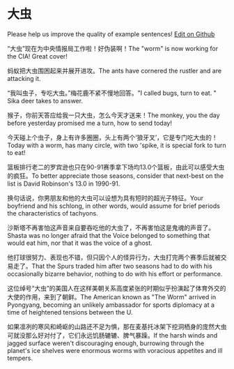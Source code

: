 # 大虫

Please help us improve the quality of example sentences! [Edit on Github](https://github.com/jiyushe/jiyu-example-sentence-source/blob/main/chinese/dachong.md)

<p><span class="chinese">“大虫”现在为中央情报局工作啦！好伪装啊！</span><span class="english">The "worm" is now working for the CIA! Great cover!</span></p>

<p><span class="chinese">蚂蚁把大虫围困起来并展开进攻。</span><span class="english">The ants have cornered the rustler and are attacking it.</span></p>

<p><span class="chinese">“我叫虫子，专吃大虫。”梅花鹿不紧不慢地回答。</span><span class="english">"I called bugs, turn to eat. " Sika deer takes to answer.</span></p>

<p><span class="chinese">猴子，你前天答应给我一只大虫，怎么今天才送来！</span><span class="english">The monkey, you the day before yesterday promised me a turn, how to send today!</span></p>

<p><span class="chinese">今天碰上个虫子，身上有许多圈圈，头上有两个‘狼牙叉’，它是专门吃大虫的！</span><span class="english">Today with a worm, has many circle, with two 'spike, it is special fork to turn to eat!</span></p>

<p><span class="chinese">篮板排行老二的罗宾逊也只在90-91赛季拿下场均13.0个篮板，由此可以感受大虫的疯狂。</span><span class="english">To better appreciate those seasons, consider that next-best on the list is David Robinson's 13.0 in 1990-91.</span></p>

<p><span class="chinese">换句话说，你男朋友和他的大虫可以设想为具有短时的超光子特征。</span><span class="english">Your boyfriend and his schlong, in other words, would assume for brief periods the characteristics of tachyons.</span></p>

<p><span class="chinese">沙斯塔不再害怕这声音来自要吞吃他的大虫了，不再害怕这是鬼魂的声音了。</span><span class="english">Shasta was no longer afraid that the Voice belonged to something that would eat him, nor that it was the voice of a ghost.</span></p>

<p><span class="chinese">他打球很努力、表现也不错，但只因个人的怪异行为，大虫打完两个赛季后就被交易走了。</span><span class="english">That the Spurs traded him after two seasons had to do with his occasionally bizarre behavior, nothing to do with his effort or performance.</span></p>

<p><span class="chinese">这位绰号“大虫”的美国人在这样美朝关系高度紧张的时期似乎扮演起了体育外交的大使的作用，来到了朝鲜。</span><span class="english">The American known as "The Worm" arrived in Pyongyang, becoming an unlikely ambassador for sports diplomacy at a time of heightened tensions between the U.</span></p>

<p><span class="chinese">如果凛冽的寒风和崎岖的山路还不足为惧，那在麦基托冰架下挖洞栖身的庞然大虫可就没那么好对付了，它们永远饥肠辘辘、脾气暴躁。</span><span class="english">If the harsh winds and jagged surface weren't discouraging enough, burrowing through the planet's ice shelves were enormous worms with voracious appetites and ill tempers.</span></p>

